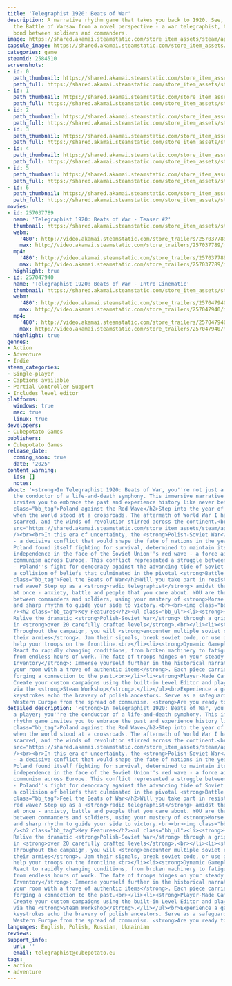 ```yaml
---
title: 'Telegraphist 1920: Beats of War'
description: A narrative rhythm game that takes you back to 1920. See, hear and feel
  the Battle of Warsaw from a novel perspective - a war telegraphist, the crucial
  bond between soldiers and commanders.
image: https://shared.akamai.steamstatic.com/store_item_assets/steam/apps/2584510/header.jpg?t=1732585687
capsule_image: https://shared.akamai.steamstatic.com/store_item_assets/steam/apps/2584510/acdf756598baea48cc4ce12191074b0cd4201c17/capsule_231x87.jpg?t=1732585687
categories: game
steamid: 2584510
screenshots:
- id: 0
  path_thumbnail: https://shared.akamai.steamstatic.com/store_item_assets/steam/apps/2584510/ss_6b05d9c3fa1d7fe6cc88826949d2ef1aed970cf8.600x338.jpg?t=1732585687
  path_full: https://shared.akamai.steamstatic.com/store_item_assets/steam/apps/2584510/ss_6b05d9c3fa1d7fe6cc88826949d2ef1aed970cf8.1920x1080.jpg?t=1732585687
- id: 1
  path_thumbnail: https://shared.akamai.steamstatic.com/store_item_assets/steam/apps/2584510/ss_7f99afb64056f86f5cb8d482bbd835b789043593.600x338.jpg?t=1732585687
  path_full: https://shared.akamai.steamstatic.com/store_item_assets/steam/apps/2584510/ss_7f99afb64056f86f5cb8d482bbd835b789043593.1920x1080.jpg?t=1732585687
- id: 2
  path_thumbnail: https://shared.akamai.steamstatic.com/store_item_assets/steam/apps/2584510/ss_ae6506076cbce32f7076a1ffba49d382d9eb8edc.600x338.jpg?t=1732585687
  path_full: https://shared.akamai.steamstatic.com/store_item_assets/steam/apps/2584510/ss_ae6506076cbce32f7076a1ffba49d382d9eb8edc.1920x1080.jpg?t=1732585687
- id: 3
  path_thumbnail: https://shared.akamai.steamstatic.com/store_item_assets/steam/apps/2584510/ss_74d49262217f354df9297a7f9cd2717e47cc4dd9.600x338.jpg?t=1732585687
  path_full: https://shared.akamai.steamstatic.com/store_item_assets/steam/apps/2584510/ss_74d49262217f354df9297a7f9cd2717e47cc4dd9.1920x1080.jpg?t=1732585687
- id: 4
  path_thumbnail: https://shared.akamai.steamstatic.com/store_item_assets/steam/apps/2584510/ss_582a5339e7a24f104fce391c536ea6fb9b2edab0.600x338.jpg?t=1732585687
  path_full: https://shared.akamai.steamstatic.com/store_item_assets/steam/apps/2584510/ss_582a5339e7a24f104fce391c536ea6fb9b2edab0.1920x1080.jpg?t=1732585687
- id: 5
  path_thumbnail: https://shared.akamai.steamstatic.com/store_item_assets/steam/apps/2584510/ss_3fae5139853df64c306028646da4451580166a7f.600x338.jpg?t=1732585687
  path_full: https://shared.akamai.steamstatic.com/store_item_assets/steam/apps/2584510/ss_3fae5139853df64c306028646da4451580166a7f.1920x1080.jpg?t=1732585687
- id: 6
  path_thumbnail: https://shared.akamai.steamstatic.com/store_item_assets/steam/apps/2584510/ss_10eb34faeaa5b93f6eed34cbed56cb9b565ce3be.600x338.jpg?t=1732585687
  path_full: https://shared.akamai.steamstatic.com/store_item_assets/steam/apps/2584510/ss_10eb34faeaa5b93f6eed34cbed56cb9b565ce3be.1920x1080.jpg?t=1732585687
movies:
- id: 257037789
  name: 'Telegraphist 1920: Beats of War - Teaser #2'
  thumbnail: https://shared.akamai.steamstatic.com/store_item_assets/steam/apps/257037789/movie.293x165.jpg?t=1720978386
  webm:
    '480': http://video.akamai.steamstatic.com/store_trailers/257037789/movie480_vp9.webm?t=1720978386
    max: http://video.akamai.steamstatic.com/store_trailers/257037789/movie_max_vp9.webm?t=1720978386
  mp4:
    '480': http://video.akamai.steamstatic.com/store_trailers/257037789/movie480.mp4?t=1720978386
    max: http://video.akamai.steamstatic.com/store_trailers/257037789/movie_max.mp4?t=1720978386
  highlight: true
- id: 257047940
  name: 'Telegraphist 1920: Beats of War - Intro Cinematic'
  thumbnail: https://shared.akamai.steamstatic.com/store_item_assets/steam/apps/257047940/movie.293x165.jpg?t=1724180779
  webm:
    '480': http://video.akamai.steamstatic.com/store_trailers/257047940/movie480_vp9.webm?t=1724180779
    max: http://video.akamai.steamstatic.com/store_trailers/257047940/movie_max_vp9.webm?t=1724180779
  mp4:
    '480': http://video.akamai.steamstatic.com/store_trailers/257047940/movie480.mp4?t=1724180779
    max: http://video.akamai.steamstatic.com/store_trailers/257047940/movie_max.mp4?t=1724180779
  highlight: true
genres:
- Action
- Adventure
- Indie
steam_categories:
- Single-player
- Captions available
- Partial Controller Support
- Includes level editor
platforms:
  windows: true
  mac: true
  linux: true
developers:
- Cubepotato Games
publishers:
- Cubepotato Games
release_date:
  coming_soon: true
  date: '2025'
content_warning:
  ids: []
  notes:
about: '<strong>In Telegraphist 1920: Beats of War, you''re not just a player; you''re
  the conductor of a life-and-death symphony. This immersive narrative rhythm game
  invites you to embrace the past and experience history like never before.</strong><h2
  class="bb_tag">Poland against the Red Wave</h2>Step into the year of 1920, a time
  when the world stood at a crossroads. The aftermath of World War I had left Europe
  scarred, and the winds of revolution stirred across the continent.<br><br><img class="bb_img"
  src="https://shared.akamai.steamstatic.com/store_item_assets/steam/apps/2584510/extras/map_revolution.gif?t=1732585687"
  /><br><br>In this era of uncertainty, the <strong>Polish-Soviet War</strong> erupted
  - a decisive conflict that would shape the fate of nations in the years to come.
  Poland found itself fighting for survival, determined to maintain its hard-fought
  independence in the face of the Soviet Union''s red wave - a force aiming to spread
  communism across Europe. This conflict represented a struggle between ideologies
  - Poland''s fight for democracy against the advancing tide of Soviet communism -
  a collision of beliefs that culminated in the pivotal <strong>Battle of Warsaw</strong>.<h2
  class="bb_tag">Feel the Beats of War</h2>Will you take part in resisting the incoming
  red wave? Step up as a <strong>radio telegraphist</strong> amidst the chaos of everything
  at once - anxiety, battle and people that you care about. YOU are the critical link
  between commanders and soldiers, using your mastery of <strong>Morse code</strong>
  and sharp rhythm to guide your side to victory.<br><br><img class="bb_img" src="https://shared.akamai.steamstatic.com/store_item_assets/steam/apps/2584510/extras/1920-telegraphist-thunder.gif?t=1732585687"
  /><h2 class="bb_tag">Key Features</h2><ul class="bb_ul"><li><strong>Historical Campaign</strong>:
  Relive the dramatic <strong>Polish-Soviet War</strong> through a gripping narrative
  in <strong>over 20 carefully crafted levels</strong>.<br></li><li><strong>Boss Encounters</strong>:
  Throughout the campaign, you will <strong>encounter multiple soviet commanders leading
  their armies</strong>. Jam their signals, break soviet code, or use other ways to
  help your troops on the frontline.<br></li><li><strong>Dynamic Gameplay</strong>:
  React to rapidly changing conditions, from broken machinery to fatigue that comes
  from endless hours of work. The fate of troops hinges on your steady hand.<br></li><li><strong>Cosmetics
  Inventory</strong>: Immerse yourself further in the historical narrative by <strong>customizing
  your room with a trove of authentic items</strong>. Each piece carries its own story,
  forging a connection to the past.<br></li><li><strong>Player-Made Campaigns</strong>:
  Create your custom campaigns using the built-in Level Editor and play all of them
  via the <strong>Steam Workshop</strong>.</li></ul><br>Experience a game where your
  keystrokes echo the bravery of polish ancestors. Serve as a safeguard, protecting
  Western Europe from the spread of communism. <strong>Are you ready to become a Telegraphist?</strong>'
detailed_description: '<strong>In Telegraphist 1920: Beats of War, you''re not just
  a player; you''re the conductor of a life-and-death symphony. This immersive narrative
  rhythm game invites you to embrace the past and experience history like never before.</strong><h2
  class="bb_tag">Poland against the Red Wave</h2>Step into the year of 1920, a time
  when the world stood at a crossroads. The aftermath of World War I had left Europe
  scarred, and the winds of revolution stirred across the continent.<br><br><img class="bb_img"
  src="https://shared.akamai.steamstatic.com/store_item_assets/steam/apps/2584510/extras/map_revolution.gif?t=1732585687"
  /><br><br>In this era of uncertainty, the <strong>Polish-Soviet War</strong> erupted
  - a decisive conflict that would shape the fate of nations in the years to come.
  Poland found itself fighting for survival, determined to maintain its hard-fought
  independence in the face of the Soviet Union''s red wave - a force aiming to spread
  communism across Europe. This conflict represented a struggle between ideologies
  - Poland''s fight for democracy against the advancing tide of Soviet communism -
  a collision of beliefs that culminated in the pivotal <strong>Battle of Warsaw</strong>.<h2
  class="bb_tag">Feel the Beats of War</h2>Will you take part in resisting the incoming
  red wave? Step up as a <strong>radio telegraphist</strong> amidst the chaos of everything
  at once - anxiety, battle and people that you care about. YOU are the critical link
  between commanders and soldiers, using your mastery of <strong>Morse code</strong>
  and sharp rhythm to guide your side to victory.<br><br><img class="bb_img" src="https://shared.akamai.steamstatic.com/store_item_assets/steam/apps/2584510/extras/1920-telegraphist-thunder.gif?t=1732585687"
  /><h2 class="bb_tag">Key Features</h2><ul class="bb_ul"><li><strong>Historical Campaign</strong>:
  Relive the dramatic <strong>Polish-Soviet War</strong> through a gripping narrative
  in <strong>over 20 carefully crafted levels</strong>.<br></li><li><strong>Boss Encounters</strong>:
  Throughout the campaign, you will <strong>encounter multiple soviet commanders leading
  their armies</strong>. Jam their signals, break soviet code, or use other ways to
  help your troops on the frontline.<br></li><li><strong>Dynamic Gameplay</strong>:
  React to rapidly changing conditions, from broken machinery to fatigue that comes
  from endless hours of work. The fate of troops hinges on your steady hand.<br></li><li><strong>Cosmetics
  Inventory</strong>: Immerse yourself further in the historical narrative by <strong>customizing
  your room with a trove of authentic items</strong>. Each piece carries its own story,
  forging a connection to the past.<br></li><li><strong>Player-Made Campaigns</strong>:
  Create your custom campaigns using the built-in Level Editor and play all of them
  via the <strong>Steam Workshop</strong>.</li></ul><br>Experience a game where your
  keystrokes echo the bravery of polish ancestors. Serve as a safeguard, protecting
  Western Europe from the spread of communism. <strong>Are you ready to become a Telegraphist?</strong>'
languages: English, Polish, Russian, Ukrainian
reviews:
support_info:
  url: ''
  email: telegraphist@cubepotato.eu
tags:
- action
- adventure
---
```


